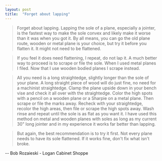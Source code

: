 ```yaml
---
layout: post
title:  "Forget about lapping"
---
```


> Forget about lapping. Lapping the sole of a plane, especially a jointer, is the fastest way to make the sole convex and likely make it worse than it was when you got it. By all means, you can go the old plane route, wooden or metal plane is your choice, but try it before you flatten it. It might not need to be flattened.

> If you feel it does need flattening, I repeat, do not lap it. A much better way to proceed is to scrape or file the sole. When I used metal planes I filed. Now that I use wooden bodied planes I scrape instead.

> All you need is a long straightedge, slightly longer than the sole of your plane. A long straight piece of wood will do just fine, no need for a machinist straightedge. Clamp the plane upside down in your bench vise and check it all over with the straightedge. Color the high spots with a pencil on a wooden plane or a Sharpie on a metal plane. Then scrape or file the marks away. Recheck with your straightedge, recolor the high areas, then file or scrape the high spots away. Wash rinse and repeat until the sole is as flat as you want it. I have used this method on metal and wooden planes with soles as long as my current 30" long jointer and in my experience it works far better than lapping.

> But again, the best recommendation is to try it first. Not every plane needs to have its sole flattened. If it works fine, don't fix what isn't broke.

-- Bob Rozaieski - Logan Cabinet Shoppe
